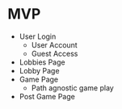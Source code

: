 # MVP

-  User Login 
    - User Account
    - Guest Access
- Lobbies Page
- Lobby Page 
- Game Page
    - Path agnostic game play
- Post Game Page
